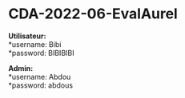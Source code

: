 ﻿# CDA-2022-06-EvalAurel

__Utilisateur:__  
*username: Bibi  
*password: BIBIBIBI  

__Admin:__  
*username: Abdou  
*password: abdous  
